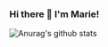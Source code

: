 ### Hi there 👋 I'm Marie!

<!--
**MariaJoseGarrido/MariaJoseGarrido** is a ✨ _special_ ✨ repository because its `README.md` (this file) appears on your GitHub profile.

Here are some ideas to get you started:

- 🔭 I’m currently working on ... something really exciting! 
- 🌱 I’m currently learning ...new skills to become a front-end developer.
- 👯 I’m looking to collaborate on ...
- 🤔 I’m looking for help with ...
- 💬 Ask me about ...
- 📫 How to reach me: mjgarrido.h@gmail.com
- 😄 Pronouns: ...
- ⚡ Fun fact: ...
-->

![Anurag's github stats](https://github-readme-stats.vercel.app/api?username=anuraghazra&show_icons=true&theme=highcontrast)
